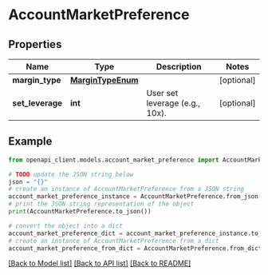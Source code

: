 # AccountMarketPreference


## Properties

Name | Type | Description | Notes
------------ | ------------- | ------------- | -------------
**margin_type** | [**MarginTypeEnum**](MarginTypeEnum.md) |  | [optional] 
**set_leverage** | **int** | User set leverage (e.g., 10x). | [optional] 

## Example

```python
from openapi_client.models.account_market_preference import AccountMarketPreference

# TODO update the JSON string below
json = "{}"
# create an instance of AccountMarketPreference from a JSON string
account_market_preference_instance = AccountMarketPreference.from_json(json)
# print the JSON string representation of the object
print(AccountMarketPreference.to_json())

# convert the object into a dict
account_market_preference_dict = account_market_preference_instance.to_dict()
# create an instance of AccountMarketPreference from a dict
account_market_preference_from_dict = AccountMarketPreference.from_dict(account_market_preference_dict)
```
[[Back to Model list]](../README.md#documentation-for-models) [[Back to API list]](../README.md#documentation-for-api-endpoints) [[Back to README]](../README.md)


